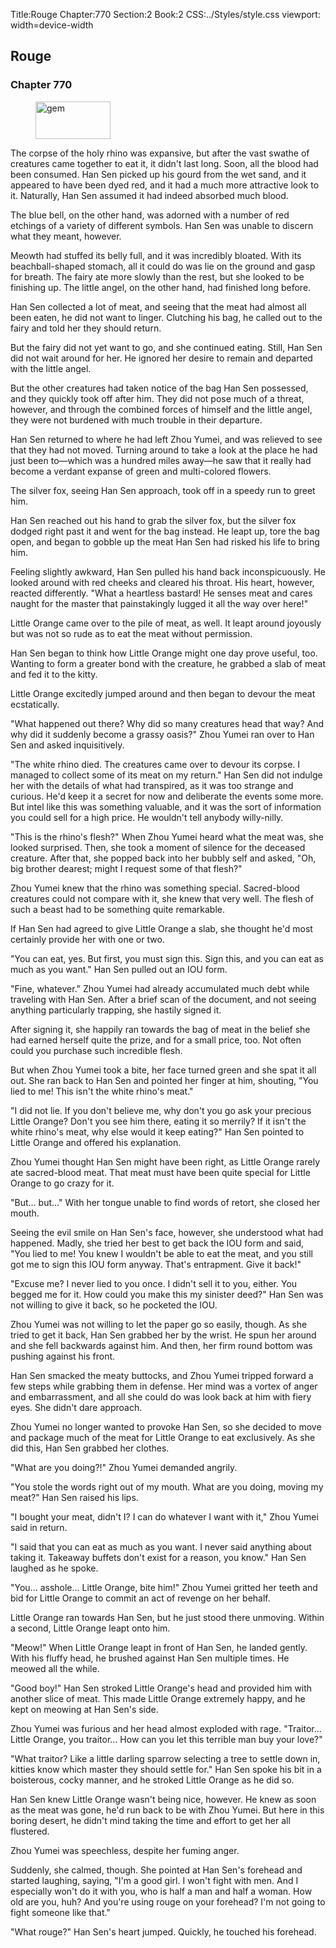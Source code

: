 Title:Rouge 
Chapter:770 
Section:2 
Book:2 
CSS:../Styles/style.css 
viewport: width=device-width
  
## Rouge
### Chapter 770 
<figure>
	<img src="../Images/gem.gif" alt="gem" id="gem" width="120" height="60" />
</figure>
  

  
  The corpse of the holy rhino was expansive, but after the vast swathe of creatures came together to eat it, it didn't last long. Soon, all the blood had been consumed. Han Sen picked up his gourd from the wet sand, and it appeared to have been dyed red, and it had a much more attractive look to it. Naturally, Han Sen assumed it had indeed absorbed much blood.

The blue bell, on the other hand, was adorned with a number of red etchings of a variety of different symbols. Han Sen was unable to discern what they meant, however.

Meowth had stuffed its belly full, and it was incredibly bloated. With its beachball-shaped stomach, all it could do was lie on the ground and gasp for breath. The fairy ate more slowly than the rest, but she looked to be finishing up. The little angel, on the other hand, had finished long before.

Han Sen collected a lot of meat, and seeing that the meat had almost all been eaten, he did not want to linger. Clutching his bag, he called out to the fairy and told her they should return.

But the fairy did not yet want to go, and she continued eating. Still, Han Sen did not wait around for her. He ignored her desire to remain and departed with the little angel.

But the other creatures had taken notice of the bag Han Sen possessed, and they quickly took off after him. They did not pose much of a threat, however, and through the combined forces of himself and the little angel, they were not burdened with much trouble in their departure.

Han Sen returned to where he had left Zhou Yumei, and was relieved to see that they had not moved. Turning around to take a look at the place he had just been to—which was a hundred miles away—he saw that it really had become a verdant expanse of green and multi-colored flowers.

The silver fox, seeing Han Sen approach, took off in a speedy run to greet him.

Han Sen reached out his hand to grab the silver fox, but the silver fox dodged right past it and went for the bag instead. He leapt up, tore the bag open, and began to gobble up the meat Han Sen had risked his life to bring him.

Feeling slightly awkward, Han Sen pulled his hand back inconspicuously. He looked around with red cheeks and cleared his throat. His heart, however, reacted differently. "What a heartless bastard! He senses meat and cares naught for the master that painstakingly lugged it all the way over here!"

Little Orange came over to the pile of meat, as well. It leapt around joyously but was not so rude as to eat the meat without permission.

Han Sen began to think how Little Orange might one day prove useful, too. Wanting to form a greater bond with the creature, he grabbed a slab of meat and fed it to the kitty.

Little Orange excitedly jumped around and then began to devour the meat ecstatically.

"What happened out there? Why did so many creatures head that way? And why did it suddenly become a grassy oasis?" Zhou Yumei ran over to Han Sen and asked inquisitively.

"The white rhino died. The creatures came over to devour its corpse. I managed to collect some of its meat on my return." Han Sen did not indulge her with the details of what had transpired, as it was too strange and curious. He'd keep it a secret for now and deliberate the events some more. But intel like this was something valuable, and it was the sort of information you could sell for a high price. He wouldn't tell anybody willy-nilly.

"This is the rhino's flesh?" When Zhou Yumei heard what the meat was, she looked surprised. Then, she took a moment of silence for the deceased creature. After that, she popped back into her bubbly self and asked, "Oh, big brother dearest; might I request some of that flesh?"

Zhou Yumei knew that the rhino was something special. Sacred-blood creatures could not compare with it, she knew that very well. The flesh of such a beast had to be something quite remarkable.

If Han Sen had agreed to give Little Orange a slab, she thought he'd most certainly provide her with one or two.

"You can eat, yes. But first, you must sign this. Sign this, and you can eat as much as you want." Han Sen pulled out an IOU form.

"Fine, whatever." Zhou Yumei had already accumulated much debt while traveling with Han Sen. After a brief scan of the document, and not seeing anything particularly trapping, she hastily signed it.

After signing it, she happily ran towards the bag of meat in the belief she had earned herself quite the prize, and for a small price, too. Not often could you purchase such incredible flesh.

But when Zhou Yumei took a bite, her face turned green and she spat it all out. She ran back to Han Sen and pointed her finger at him, shouting, "You lied to me! This isn't the white rhino's meat."

"I did not lie. If you don't believe me, why don't you go ask your precious Little Orange? Don't you see him there, eating it so merrily? If it isn't the white rhino's meat, why else would it keep eating?" Han Sen pointed to Little Orange and offered his explanation.

Zhou Yumei thought Han Sen might have been right, as Little Orange rarely ate sacred-blood meat. That meat must have been quite special for Little Orange to go crazy for it.

"But... but..." With her tongue unable to find words of retort, she closed her mouth.

Seeing the evil smile on Han Sen's face, however, she understood what had happened. Madly, she tried her best to get back the IOU form and said, "You lied to me! You knew I wouldn't be able to eat the meat, and you still got me to sign this IOU form anyway. That's entrapment. Give it back!"

"Excuse me? I never lied to you once. I didn't sell it to you, either. You begged me for it. How could you make this my sinister deed?" Han Sen was not willing to give it back, so he pocketed the IOU.

Zhou Yumei was not willing to let the paper go so easily, though. As she tried to get it back, Han Sen grabbed her by the wrist. He spun her around and she fell backwards against him. And then, her firm round bottom was pushing against his front.

Han Sen smacked the meaty buttocks, and Zhou Yumei tripped forward a few steps while grabbing them in defense. Her mind was a vortex of anger and embarrassment, and all she could do was look back at him with fiery eyes. She didn't dare approach.

Zhou Yumei no longer wanted to provoke Han Sen, so she decided to move and package much of the meat for Little Orange to eat exclusively. As she did this, Han Sen grabbed her clothes.

"What are you doing?!" Zhou Yumei demanded angrily.

"You stole the words right out of my mouth. What are you doing, moving my meat?" Han Sen raised his lips.

"I bought your meat, didn't I? I can do whatever I want with it," Zhou Yumei said in return.

"I said that you can eat as much as you want. I never said anything about taking it. Takeaway buffets don't exist for a reason, you know." Han Sen laughed as he spoke.

"You... asshole... Little Orange, bite him!" Zhou Yumei gritted her teeth and bid for Little Orange to commit an act of revenge on her behalf.

Little Orange ran towards Han Sen, but he just stood there unmoving. Within a second, Little Orange leapt onto him.

"Meow!" When Little Orange leapt in front of Han Sen, he landed gently. With his fluffy head, he brushed against Han Sen multiple times. He meowed all the while.

"Good boy!" Han Sen stroked Little Orange's head and provided him with another slice of meat. This made Little Orange extremely happy, and he kept on meowing at Han Sen's side.

Zhou Yumei was furious and her head almost exploded with rage. "Traitor... Little Orange, you traitor... How can you let this terrible man buy your love?"

"What traitor? Like a little darling sparrow selecting a tree to settle down in, kitties know which master they should settle for." Han Sen spoke his bit in a boisterous, cocky manner, and he stroked Little Orange as he did so.

Han Sen knew Little Orange wasn't being nice, however. He knew as soon as the meat was gone, he'd run back to be with Zhou Yumei. But here in this boring desert, he didn't mind taking the time and effort to get her all flustered.

Zhou Yumei was speechless, despite her fuming anger.

Suddenly, she calmed, though. She pointed at Han Sen's forehead and started laughing, saying, "I'm a good girl. I won't fight with men. And I especially won't do it with you, who is half a man and half a woman. How old are you, huh? And you're using rouge on your forehead? I'm not going to fight someone like that."

"What rouge?" Han Sen's heart jumped. Quickly, he touched his forehead.
